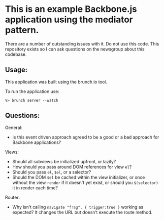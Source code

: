 This is an example Backbone.js application using the mediator pattern.
========================================================================

There are a number of outstanding issues with it. Do not use this code. This repository exists so I can ask questions on the newsgroup about this codebase.

Usage:
------
This application was built using the brunch.io tool.

To run the application use:

  `%> brunch server --watch`

Questions:
----------

General:

* Is this event driven approach agreed to be a good or a bad approach for Backbone applications?

Views:

* Should all subviews be initialized upfront, or lazily?
* How should you pass around DOM references for view `el`?
* Should you pass `el`, `$el`, or a selector?
* Should the DOM `$el` be cached within the view initializer, or once without the view `render` if it doesn't yet exist, or should you `$(selector)` it in render each time?

Router:

* Why isn't calling `navigate "frag", { trigger:true }` working as expected? It changes the URL but doesn't execute the route method.
